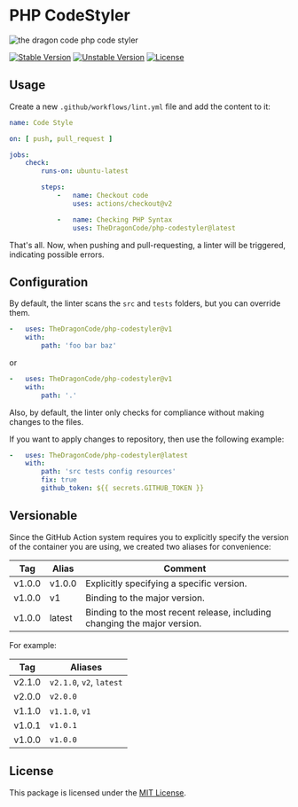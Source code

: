 # PHP CodeStyler

![the dragon code php code styler](https://preview.dragon-code.pro/the-dragon-code/php-code-styler.svg?brand=github&invert=1)

[![Stable Version][badge_stable]][link_repo]
[![Unstable Version][badge_unstable]][link_repo]
[![License][badge_license]][link_license]

## Usage

Create a new `.github/workflows/lint.yml` file and add the content to it:

```yaml
name: Code Style

on: [ push, pull_request ]

jobs:
    check:
        runs-on: ubuntu-latest

        steps:
            -   name: Checkout code
                uses: actions/checkout@v2

            -   name: Checking PHP Syntax
                uses: TheDragonCode/php-codestyler@latest
```

That's all. Now, when pushing and pull-requesting, a linter will be triggered, indicating possible errors.


## Configuration

By default, the linter scans the `src` and `tests` folders, but you can override them.

```yaml
-   uses: TheDragonCode/php-codestyler@v1
    with:
        path: 'foo bar baz'
```

or

```yaml
-   uses: TheDragonCode/php-codestyler@v1
    with:
        path: '.'
```

Also, by default, the linter only checks for compliance without making changes to the files.

If you want to apply changes to repository, then use the following example:

```yaml
-   uses: TheDragonCode/php-codestyler@latest
    with:
        path: 'src tests config resources'
        fix: true
        github_token: ${{ secrets.GITHUB_TOKEN }}
```

## Versionable

Since the GitHub Action system requires you to explicitly specify the version of the container you are using, we created two aliases for convenience:

| Tag    | Alias  | Comment                                                                   |
|--------|--------|---------------------------------------------------------------------------|
| v1.0.0 | v1.0.0 | Explicitly specifying a specific version.                                 |
| v1.0.0 | v1     | Binding to the major version.                                             |
| v1.0.0 | latest | Binding to the most recent release, including changing the major version. |

For example:

| Tag    | Aliases                  |
|--------|--------------------------|
| v2.1.0 | `v2.1.0`, `v2`, `latest` |
| v2.0.0 | `v2.0.0`                 |
| v1.1.0 | `v1.1.0`, `v1`           |
| v1.0.1 | `v1.0.1`                 |
| v1.0.0 | `v1.0.0`                 |

## License

This package is licensed under the [MIT License](LICENSE).


[badge_license]:    https://img.shields.io/badge/license-MIT-green?style=flat-square

[badge_stable]:     https://img.shields.io/github/v/release/TheDragonCode/php-codestyler?label=stable&style=flat-square

[badge_unstable]:   https://img.shields.io/badge/unstable-dev--main-orange?style=flat-square

[link_license]:     LICENSE

[link_repo]:        https://github.com/TheDragonCode/php-codestyler
